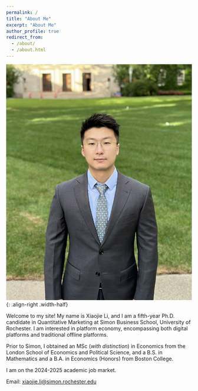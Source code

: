 ```yaml
---
permalink: /
title: "About Me"
excerpt: "About Me"
author_profile: true
redirect_from: 
  - /about/
  - /about.html
---
```


![](/images/profile_pic.jpg){: .align-right .width-half}

Welcome to my site! My name is Xiaojie Li, and I am a fifth-year Ph.D. candidate in Quantitative Marketing at Simon Business School, University of Rochester. I am interested in platform economy, encompassing both digital platforms and traditional offline platforms.

<!-- advised by Professors [Paul B. Ellickson](http://paulellickson.com/) and [Yufeng Huang](https://sites.google.com/site/yufenghuangphd). -->

Prior to Simon, I obtained an MSc (*with distinction*) in Economics from the London School of Economics and Political Science, and a B.S. in Mathematics and a B.A. in Economics (Honors) from Boston College.

I am on the 2024-2025 academic job market.

Email: xiaojie.li@simon.rochester.edu